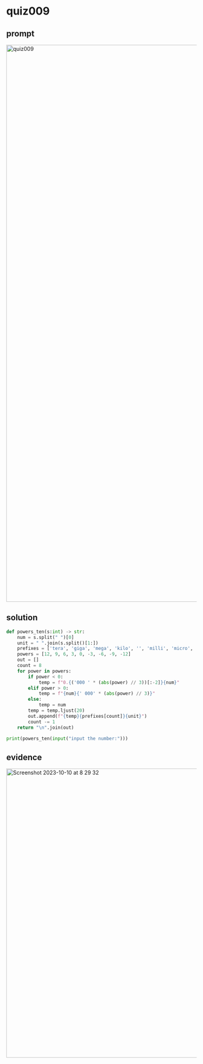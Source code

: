 # quiz009

## prompt
<img width="1470" alt="quiz009" src="https://github.com/ayyyane/unit1-2024/assets/142702159/1cbdb485-319e-484f-b523-8b37f22c2a5f">

## solution
```.py
def powers_ten(s:int) -> str:
    num = s.split(" ")[0]
    unit = " ".join(s.split()[1:])
    prefixes = ['tera', 'giga', 'mega', 'kilo', '', 'milli', 'micro', 'nano', 'pico']
    powers = [12, 9, 6, 3, 0, -3, -6, -9, -12]
    out = []
    count = 8
    for power in powers:
        if power < 0:
            temp = f"0.{('000 ' * (abs(power) // 3))[:-2]}{num}"
        elif power > 0:
            temp = f"{num}{' 000' * (abs(power) // 3)}"
        else:
            temp = num
        temp = temp.ljust(20)
        out.append(f"{temp}{prefixes[count]}{unit}")
        count -= 1
    return "\n".join(out)

print(powers_ten(input("input the number:")))
```

## evidence
<img width="763" alt="Screenshot 2023-10-10 at 8 29 32" src="https://github.com/ayyyane/unit1-2024/assets/142702159/f1acdf42-8ff1-41c3-bc9c-7446382840a6">
